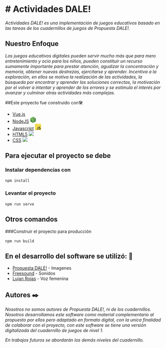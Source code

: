 # # Actividades DALE!

_Actividades DALE! es una implementación de juegos educativos basado en las tareas de los cuadernillos de juegos de Propuesta DALE!._

## Nuestro Enfoque

_Los juegos educativos digitales pueden servir mucho más que para mero entretenimiento y ocio para los niños, pueden constituir un recurso sumamente importante para prestar atención, agudizar la concentración y memoria, obtener nuevas destrezas, ejercitarse y aprender. Incentiva a la exploración, en ellos se motiva la realización de las actividades, la búsqueda por encontrar y aprender las soluciones correctas, la motivación por el volver a intentar y aprender de los errores y se estimula el interés por avanzar y culminar otras actividades más complejas._

##Este proyecto fue construido con🛠️


* [Vue.js](https://vuejs.org)
* [NodeJS](https://nodejs.org/es/) <code><img height="20" src="https://raw.githubusercontent.com/github/explore/80688e429a7d4ef2fca1e82350fe8e3517d3494d/topics/nodejs/nodejs.png"></code>
* [Javascript](https://www.javascript.com) <code><img height="20" src="https://raw.githubusercontent.com/github/explore/80688e429a7d4ef2fca1e82350fe8e3517d3494d/topics/javascript/javascript.png"></code>
* [HTML5]()  <code><img height="20" src="https://upload.wikimedia.org/wikipedia/commons/thumb/6/61/HTML5_logo_and_wordmark.svg/1024px-HTML5_logo_and_wordmark.svg.png"></code>
* [CSS]()  <code><img height="20" src="https://upload.wikimedia.org/wikipedia/commons/d/d5/CSS3_logo_and_wordmark.svg"></code>
  
## Para ejecutar el proyecto se debe

### Instalar dependencias con
```
npm install
```

### Levantar el proyecto
```
npm run serve
```

## Otros comandos

###Construir el proyecto para producción
```
npm run build
```

## En el desarrollo del software se utilizó:    🔧

* [Propuesta DALE!](http://www.propuestadale.com) - Imagenes
* [Freesound](https://freesound.org/browse/) - Sonidos
* [Lujan Rojas](http://github.com/dracaster) - Voz femenina

## Autores ✒️

_Nosotros no somos autores de Propuesta DALE!, ni de los cuadernillos. Nosotros desarrollamos este software como material complementario al propuesto por ellos pero adaptado en formato digital, con la unica finalidad de colaborar con el proyecto, con este software se tiene una versión digitalizada del cuadernillo de juegos de nivel 1._

_En trabajos futuros se abordarán los demás niveles del cuadernillo._



